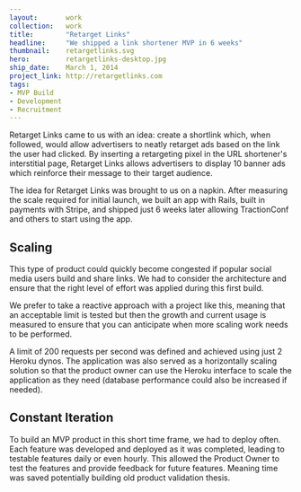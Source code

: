 ```yaml
---
layout:       work
collection:   work
title:        "Retarget Links"
headline:     "We shipped a link shortener MVP in 6 weeks"
thumbnail:    retargetlinks.svg
hero:         retargetlinks-desktop.jpg
ship_date:    March 1, 2014
project_link: http://retargetlinks.com
tags:
- MVP Build
- Development
- Recruitment
---
```


Retarget Links came to us with an idea: create a shortlink which, when followed, would allow advertisers to neatly retarget ads based on the link the user had clicked. By inserting a retargeting pixel in the URL shortener's interstitial page, Retarget Links allows advertisers to display 10 banner ads which reinforce their message to their target audience.

The idea for Retarget Links was brought to us on a napkin. After measuring the scale required for initial launch, we built an app with Rails, built in payments with Stripe, and shipped just 6 weeks later allowing TractionConf and others to start using the app.

## Scaling

This type of product could quickly become congested if popular social media users build and share links. We had to consider the architecture and ensure that the right level of effort was applied during this first build.

We prefer to take a reactive approach with a project like this, meaning that an acceptable limit is tested but then the growth and current usage is measured to ensure that you can anticipate when more scaling work needs to be performed.

A limit of 200 requests per second was defined and achieved using just 2 Heroku dynos. The application was also served as a horizontally scaling solution so that the product owner can use the Heroku interface to scale the application as they need (database performance could also be increased if needed).

## Constant Iteration

To build an MVP product in this short time frame, we had to deploy often. Each feature was developed and deployed as it was completed, leading to testable features daily or even hourly. This allowed the Product Owner to test the features and provide feedback for future features. Meaning time was saved potentially building old product validation thesis.
